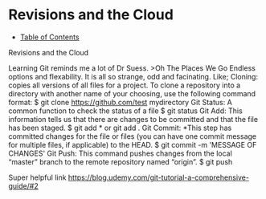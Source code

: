 # Revisions and the Cloud
- [Table of Contents](README.md)

Revisions and the Cloud

Learning Git reminds me a lot of Dr Suess. >Oh The Places We Go
Endless options and flexability. It is all so strange, odd and facinating.
Like;
Cloning: copies all versions of all files for a project. To clone a repository into a directory with another name of your choosing, use the following command format:
$ git clone https://github.com/test mydirectory
Git Status: A common function to check the status of a file
$ git status
Git Add: This information tells us that there are changes to be committed and that the file has been staged.
$ git add * or git add .
Git Commit: *This step has committed changes for the file or files (you can have one commit message for multiple files, if applicable) to the HEAD.
$ git commit -m 'MESSAGE OF CHANGES'
Git Push: This command pushes changes from the local “master” branch to the remote repository named “origin”.
$ git push

Super helpful link
https://blog.udemy.com/git-tutorial-a-comprehensive-guide/#2